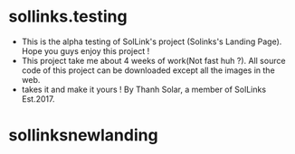 # sollinks.testing
- This is the alpha testing of SolLink's project (Solinks's Landing Page). Hope you guys enjoy this project !
- This project take me about 4 weeks of work(Not fast huh ?). All source code of this project can be downloaded except all the images in the web.
- takes it and make it yours !
By Thanh Solar, a member of SolLinks
Est.2017.
# sollinksnewlanding
